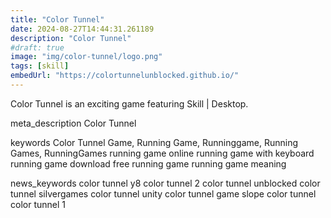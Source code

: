 ```yaml
---
title: "Color Tunnel"
date: 2024-08-27T14:44:31.261189
description: "Color Tunnel"
#draft: true
image: "img/color-tunnel/logo.png"
tags: [skill]
embedUrl: "https://colortunnelunblocked.github.io/"
---
```


Color Tunnel is an exciting game featuring Skill | Desktop.

meta_description
Color Tunnel


keywords
Color Tunnel Game, Running Game, Runninggame, Running Games, RunningGames running game online running game with keyboard running game download free running game running game meaning


news_keywords
color tunnel y8 color tunnel 2 color tunnel unblocked color tunnel silvergames color tunnel unity color tunnel game slope color tunnel color tunnel 1
